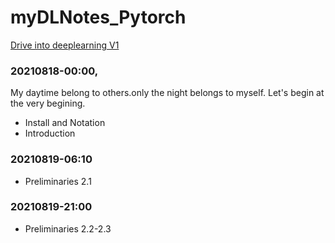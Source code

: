 # myDLNotes_Pytorch

[Drive into deeplearning V1](https://d2l.ai/chapter_introduction/index.html)

### 20210818-00:00,
My daytime belong to others.only the night belongs to myself.
Let's begin at the very begining.
* Install and Notation
* Introduction

### 20210819-06:10
* Preliminaries 2.1

### 20210819-21:00
* Preliminaries 2.2-2.3
 
